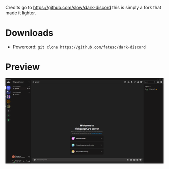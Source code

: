 Credits go to https://github.com/slow/dark-discord this is simply a fork that made it lighter.

# Downloads
- Powercord: `git clone https://github.com/fatesc/dark-discord`

# Preview
![](Image.png)
